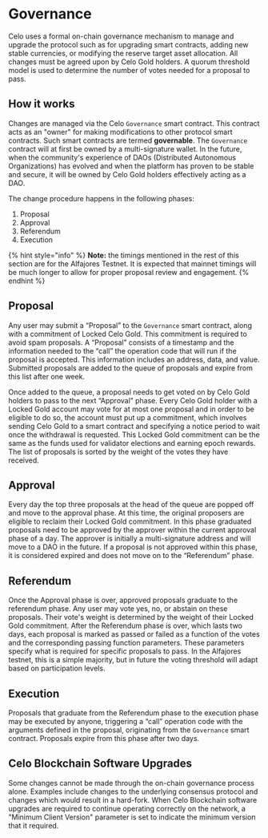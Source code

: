 # Governance

Celo uses a formal on-chain governance mechanism to manage and upgrade the protocol such as for upgrading smart contracts, adding new stable currencies, or modifying the reserve target asset allocation. All changes must be agreed upon by Celo Gold holders. A quorum threshold model is used to determine the number of votes needed for a proposal to pass.

## How it works

Changes are managed via the Celo `Governance` smart contract. This contract acts as an "owner" for making modifications to other protocol smart contracts. Such smart contracts are termed **governable**. The `Governance` contract will at first be owned by a multi-signature wallet. In the future, when the community's experience of DAOs \(Distributed Autonomous Organizations\) has evolved and when the platform has proven to be stable and secure, it will be owned by Celo Gold holders effectively acting as a DAO.

The change procedure happens in the following phases:

1.  Proposal
2.  Approval
3.  Referendum
4.  Execution

{% hint style="info" %}
**Note:** the timings mentioned in the rest of this section are for the Alfajores Testnet. It is expected that mainnet timings will be much longer to allow for proper proposal review and engagement.
{% endhint %}

## Proposal

Any user may submit a “Proposal” to the `Governance` smart contract, along with a commitment of Locked Celo Gold. This commitment is required to avoid spam proposals. A “Proposal” consists of a timestamp and the information needed to the “call” the operation code that will run if the proposal is accepted. This information includes an address, data, and value. Submitted proposals are added to the queue of proposals and expire from this list after one week.

Once added to the queue, a proposal needs to get voted on by Celo Gold holders to pass to the next “Approval” phase. Every Celo Gold holder with a Locked Gold account may vote for at most one proposal and in order to be eligible to do so, the account must put up a commitment, which involves sending Celo Gold to a smart contract and specifying a notice period to wait once the withdrawal is requested. This Locked Gold commitment can be the same as the funds used for validator elections and earning epoch rewards. The list of proposals is sorted by the weight of the votes they have received.

## Approval

Every day the top three proposals at the head of the queue are popped off and move to the approval phase. At this time, the original proposers are eligible to reclaim their Locked Gold commitment. In this phase graduated proposals need to be approved by the approver within the current approval phase of a day. The approver is initially a multi-signature address and will move to a DAO in the future. If a proposal is not approved within this phase, it is considered expired and does not move on to the “Referendum” phase.

## Referendum

Once the Approval phase is over, approved proposals graduate to the referendum phase. Any user may vote yes, no, or abstain on these proposals. Their vote's weight is determined by the weight of their Locked Gold commitment. After the Referendum phase is over, which lasts two days, each proposal is marked as passed or failed as a function of the votes and the corresponding passing function parameters. These parameters specify what is required for specific proposals to pass. In the Alfajores testnet, this is a simple majority, but in future the voting threshold will adapt based on participation levels.

## Execution

Proposals that graduate from the Referendum phase to the execution phase may be executed by anyone, triggering a “call” operation code with the arguments defined in the proposal, originating from the `Governance` smart contract. Proposals expire from this phase after two days.

## Celo Blockchain Software Upgrades

Some changes cannot be made through the on-chain governance process alone. Examples include changes to the underlying consensus protocol and changes which would result in a hard-fork. When Celo Blockchain software upgrades are required to continue operating correctly on the network, a "Minimum Client Version" parameter is set to indicate the minimum version that it required.
